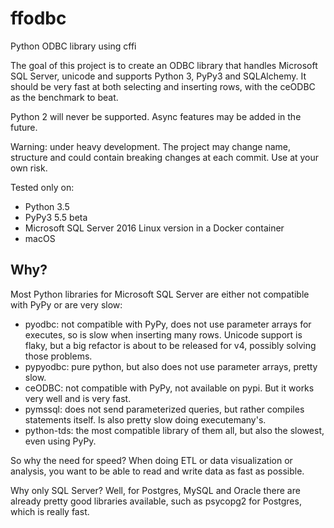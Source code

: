 # ffodbc
Python ODBC library using cffi

The goal of this project is to create an ODBC library that handles Microsoft SQL Server,
unicode and supports Python 3, PyPy3 and SQLAlchemy. It should be very fast at both
selecting and inserting rows, with the ceODBC as the benchmark to beat.

Python 2 will never be supported. Async features may be added in the future.

Warning: under heavy development. The project may change name, structure and could contain
breaking changes at each commit. Use at your own risk.

Tested only on:
- Python 3.5
- PyPy3 5.5 beta
- Microsoft SQL Server 2016 Linux version in a Docker container
- macOS

## Why?
Most Python libraries for Microsoft SQL Server are either not compatible with PyPy
or are very slow:

- pyodbc: not compatible with PyPy, does not use parameter arrays for executes, so is slow
  when inserting many rows. Unicode support is flaky, but a big refactor is about to be
  released for v4, possibly solving those problems.
- pypyodbc: pure python, but also does not use parameter arrays, pretty slow.
- ceODBC: not compatible with PyPy, not available on pypi. But it works very well and is
  very fast.
- pymssql: does not send parameterized queries, but rather compiles statements itself. Is also
  pretty slow doing executemany's.
- python-tds: the most compatible library of them all, but also the slowest, even using PyPy.

So why the need for speed? When doing ETL or data visualization or analysis, you want to
be able to read and write data as fast as possible.

Why only SQL Server? Well, for Postgres, MySQL and Oracle there are already pretty good
libraries available, such as psycopg2 for Postgres, which is really fast.
